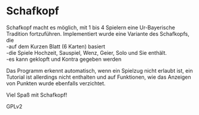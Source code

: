 Schafkopf
=========

Schafkopf macht es möglich, mit 1 bis 4 Spielern eine Ur-Bayerische Tradition fortzuführen. Implementiert wurde eine Variante des Schafkopfs, die   
  -auf dem Kurzen Blatt (6 Karten) basiert    
  -die Spiele Hochzeit, Sauspiel, Wenz, Geier, Solo und Sie enthält.    
  -es kann geklopft und Kontra gegeben werden    
  
Das Programm erkennt automatisch, wenn ein Spielzug nicht erlaubt ist, ein Tutorial ist allerdings nicht enthalten und auf Funktionen, wie das Anzeigen von Punkten wurde ebenfalls verzichtet.    

Viel Spaß mit Schafkopf!   

GPLv2
